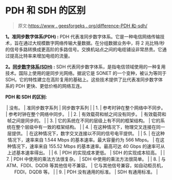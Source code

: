 # PDH 和 SDH 的区别

> 原文:[https://www . geesforgeks . org/difference-PDH 和-sdh/](https://www.geeksforgeeks.org/difference-between-pdh-and-sdh/)

**1。准同步数字体系(PDH) :**
PDH 代表准同步数字体系。它是一种电信网络传输技术，旨在通过大规模数字网络传输大量数据。在分组数据业务中，将 2 兆比特/秒的信号多路转换成更高阶的多路信号。交换机站点之间的电缆铺设非常昂贵。它通过提高比特率来增加电缆的流量。

**2。[同步数字体系(SDH)](https://www.geeksforgeeks.org/sdh-full-form/) :**
SDH 代表同步数字体系，是指电信领域使用的一种复用技术。国际上使用的是同步光网络。据说它是 SONET 的一个变种，被认为等同于 SDH。它的特性建立在高阶复用的基础上。这些技术提供了比代表准同步数字体系的 PDH 更快、更低价格的网络互连。

**PDH 和 SDH 的区别:**

<center>

| 没有。 | 准同步数字系列 | 同步数字系列 |
| 1. | 参考时钟在整个网络中不同步。 | 参考时钟在整个网络中同步。 |
| 2. | 有效载荷和帧之间没有同步。 | 有效载荷和帧之间是同步的。 |
| 3. | 它的系统在不同的层级上有不同的框架结构。 | 它的系统在整个层级中有一致的框架结构。 |
| 4. | 在这种情况下，物理交叉连接在同一层提供。 | 在这种情况下，数字交叉连接以不同的信号电平提供。 |
| 5. | 在这种情况下，速率来自 1.544 Mbps 的基本速率。最大容量约为 566 Mbps。 | 在这种情况下，速率来自 155.52 Mbps 的基本速率。最高可达 40 Gbps 的速率可从上述基本速率得出。 |
| 6. | PDH 的实现成本更低。 | SDH 的实现成本较高。 |
| 7. | PDH 中使用的乘法方法很复杂。 | SDH 中使用的乘法方法很简单。 |
| 8. | 与 ATM、FDDI、DQDB 等其他信号不兼容。 | 它与其他信号兼容，如自动柜员机，FDDI，DQDB 等。 |
| 9. | PDH 没有通用的标准。 | SDH 有通用标准。 |

</center>